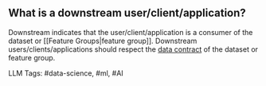 **What is a downstream user/client/application?**
-------------------------------------------------

Downstream indicates that the user/client/application is a consumer of the dataset or [[Feature Groups|feature group]]. Downstream users/clients/applications should respect the [data contract](https://www.hopsworks.ai/dictionary/data-contract) of the dataset or feature group.


LLM Tags:  #data-science, #ml, #AI
